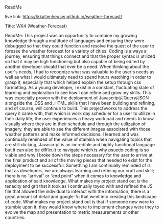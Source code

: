 ReadMe 

live link: https://kkaltenheuser.github.io/weather-forecast/

Title: WK4 (Weather-Forecast)

ReadMe: This project was an opportunity to combine my growing knowledge through a multitude of languages and ensuring they were debugged so that they could function and resolve the quest of the user to foresee the weather forecast for a variety of cities. Coding is always a journey, ensuring that things connect and that the proper syntax is utilized so that it may be high functioning but also capable of being edited by another developer should that ever be a need. When thinking about the user's needs, I had to recognize what was valuable to the user's needs as well as what I would ultimately need to spend hours watching in order to grasp it, especially that which helped explain the setup through css formatting. As a young developer, I exist in a constant, fluctuating state of learning and exploration to see how I can refine and grow my skills. This was especially proven with the deployment of Javascript/JQuery/JSON alongside the .CSS and .HTML skills that I have been building and refining, and of course, will continue to build. This project\works to address the query it came with, that which is work day scheduler for a user to utilize in their daily life; the user experiences a heavy workload and needs to know visually where they are in their schedule and through the utilization of imagery, they are able to see the different images associated with those weather patterns and make informed decisions. I learned and was continually reminded of the value of stamina when navigating topics that are still clicking, Javascript is an incredible and highly functional language but it can also be difficult to navigate which is why psuedo coding is so viable and why I broke down the steps necessary for the user to arrive at the final product and all of the moving pieces that needed to exist for the deployment to be successful. Something I am continually reminded of is that as developers, we are always learning and refining our craft and skill; there is no “arrival” or “end point” when it comes to knowledge and application of said knowledge. What makes my project stand out is the tenacity and grit that it took as I continually toyed with and refined the JS file that allowed the individual to interact with the information, there is a great amount of detail and google-fu that went into creating this landscape of code. What makes my project stand out is that if someone new were to stumble upon it, they would know where to implement changes were they to evolve the map and presentation to metric measurements or other countries.
